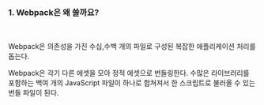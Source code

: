 ### 1. Webpack은 왜 쓸까요?

<br>

Webpack은 의존성을 가진 수십,수백 개의 파일로 구성된 복잡한 애플리케이션 처리를 돕는다.

Webpack은 각기 다른 에셋을 모아 정적 에셋으로 번들링한다. 수많은 라이브러리를 포함하는 백여 개의 JavaScript 파일이 하나로 합쳐져서 한 스크립트로 불러올 수 있는 번들 파일이 된다.